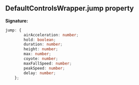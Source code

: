 
## DefaultControlsWrapper.jump property

**Signature:**

```typescript
jump: {
        airAcceleration: number;
        hold: boolean;
        duration: number;
        height: number;
        max: number;
        coyote: number;
        maxFallSpeed: number;
        peakSpeed: number;
        delay: number;
    };
```
